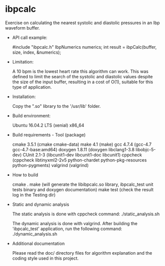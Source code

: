# ibpcalc

Exercise on calculating the nearest systolic and diastolic pressures in an Ibp
waveform buffer.

* API call example:

     #include "ibpcalc.h"
     IbpNumerics numerics;
     int result = ibpCalc(buffer, size, index, &numerics);

* Limitation:

     A 10 bpm is the lowest heart rate this algorithm can work. This was defined to
     limit the search of the systolic and diastolic values despite the size of
     the input buffer, resulting in a cost of O(1), suitable for this type of
     application.

* Installation:

     Copy the ".so" library to the '/usr/lib' folder.

* Build environment:

     Ubuntu 16.04.2 LTS (xenial) x86_64

* Build requirements - Tool (package)

     cmake 3.5.1 (cmake cmake-data)
     make 4.1  (make)
     gcc 4.7.4 (gcc-4.7 gcc-4.7-base:amd64)
     doxygen 1.8.11 (doxygen libclang1-3.8 libobjc-5-dev)
     CUnit 2.1-3 (libcunit1-dev libcunit1-doc libcunit1)
     cppcheck (cppcheck libtinyxml2-2v5 python-chardet python-pkg-resources python-pygments)
     valgrind (valgrind)

* How to build

     cmake .
     make (will generate the libibpcalc.so library, ibpcalc_test unit tests binary and doxygen documentation)
     make test (check the result log in the Testing dir)

* Static and dynamic analysis

     The static analysis is done with cppcheck command:
     ./static_analysis.sh

     The dynamic analysis is done with valgrind. After building the 'ibpcalc_test' application,
     run the following command:
     ./dynamic_analysis.sh

* Additional documentation

     Please read the doc/ directory files for algorithm explanation and the coding
     style used in this project.     
